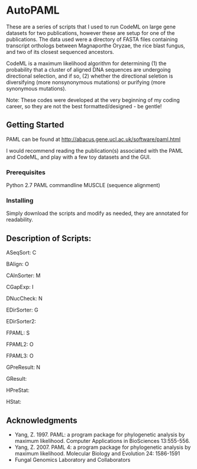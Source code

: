 # AutoPAML

These are a series of scripts that I used to run CodeML on large gene datasets for two publications, however these are setup for one of the publications.  The data used were a directory of FASTA files containing transcript orthologs between Magnaporthe Oryzae, the rice blast fungus, and two of its closest sequenced ancestors.

CodeML is a maximum likelihood algorithm for determining (1) the probability that a cluster of aligned DNA sequences are undergoing directional selection, and if so, (2) whether the directional seletion is diversifying (more nonsynonymous mutations) or purifying (more synonymous mutations). 

Note:  These codes were developed at the very beginning of my coding career, so they are not the best formatted/designed - be gentle!

## Getting Started

PAML can be found at http://abacus.gene.ucl.ac.uk/software/paml.html

I would recommend reading the publication(s) associated with the PAML and CodeML, and play with a few toy datasets and the GUI.

### Prerequisites

Python 2.7
PAML commandline
MUSCLE (sequence alignment)

### Installing

Simply download the scripts and modify as needed, they are annotated for readability.

## Description of Scripts:

ASeqSort:     C

BAlign:       O

CAlnSorter:   M

CGapExp:      I

DNucCheck:    N

EDirSorter:   G

EDirSorter2:  

FPAML:        S

FPAML2:       O

FPAML3:       O

GPreResult:   N

GResult:      

HPreStat:     

HStat:        

## Acknowledgments

* Yang, Z. 1997. PAML: a program package for phylogenetic analysis by maximum likelihood. Computer Applications in BioSciences 13:555-556.
* Yang, Z. 2007. PAML 4: a program package for phylogenetic analysis by maximum likelihood. Molecular Biology and Evolution 24: 1586-1591
* Fungal Genomics Laboratory and Collaborators
